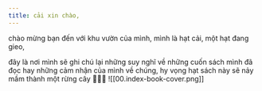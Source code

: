```yaml
---
title: cải xin chào,
---
```


chào mừng bạn đến với khu vườn của mình,
mình là hạt cải, một hạt đang gieo,

đây là nơi mình sẽ ghi chú lại những suy nghĩ về những cuốn sách mình đã đọc hay những cảm nhận của mình về chúng, hy vọng hạt sách này sẽ nảy mầm thành một rừng cây 🎄🌳🎄
![[00.index-book-cover.png]]